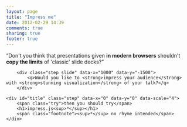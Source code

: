 ```yaml
---
layout: page
title: "Impress me"
date: 2012-02-29 14:39
comments: true
sharing: true
footer: true
---
```



<script type="text/javascript" src="/javascripts/impress.js"></script>
<script>impress();</script>
<link href="/stylesheets/impress.css" rel="stylesheet" />

<div id="impress">
	<div class="step slide" data-x="0" data-y="-1500">
	        <q>Don't you think that presentations given <strong>in modern browsers</strong> shouldn't <strong>copy the limits</strong> of 'classic' slide decks?</q>
	    </div>

	    <div class="step slide" data-x="1000" data-y="-1500">
	        <q>Would you like to <strong>impress your audience</strong> with <strong>stunning visualization</strong> of your talk?</q>
	    </div>
	
	<div id="title" class="step" data-x="0" data-y="0" data-scale="4">
        <span class="try">then you should try</span>
        <h1>impress.js<sup>*</sup></h1>
        <span class="footnote"><sup>*</sup> no rhyme intended</span>
    </div>
</div>